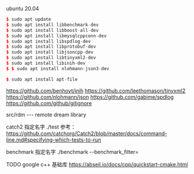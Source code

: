 ubuntu 20.04

```c++
$ sudo apt update
$ sudo apt install libbenchmark-dev
$ sudo apt install libboost-all-dev
$ sudo apt install libmysqlcppconn-dev
$ sudo apt install libspdlog-dev
$ sudo apt install libprotobuf-dev
$ sudo apt install libjsoncpp-dev
$ sudo apt install libtinyxml2-dev
$ sudo apt install libinih-dev
$ $ sudo apt install nlohmann-json3-dev

$ sudo apt install apt-file
```

https://github.com/benhoyt/inih
https://github.com/leethomason/tinyxml2
https://github.com/nlohmann/json
https://github.com/gabime/spdlog
https://github.com/github/gitignore

src/rdm --- remote dream library

catch2 指定名字
./test <test-name>
参考：https://github.com/catchorg/Catch2/blob/master/docs/command-line.md#specifying-which-tests-to-run

benchmark 指定名字
./benchmark --benchmark_filter=<regex>

TODO
google c++ 基础库
https://abseil.io/docs/cpp/quickstart-cmake.html